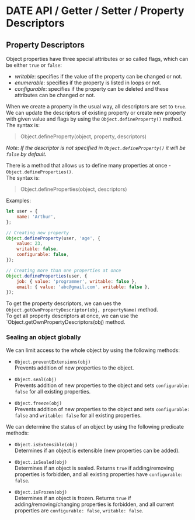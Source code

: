 # DATE API / Getter / Setter / Property Descriptors

## Property Descriptors

Object properties have three special attributes or so called flags, which can be either `true` or `false`:

-   _writable_: specifies if the value of the property can be changed or not.
-   _enumerable_: specifies if the property is listed in loops or not.
-   _configurable_: specifies if the property can be deleted and these attributes can be changed or not.

When we create a property in the usual way, all descriptors are set to `true`. We can update the descriptors of existing property or create new property with given value and flags by using the `Object.defineProperty()` method.  
The syntax is:

> Object.defineProperty(object, property, descriptors)

_Note: If the descriptor is not specified in `Object.defineProperty()` it will be `false` by default._

There is a method that allows us to define many properties at once - `Object.defineProperties()`.  
The syntax is:

> Object.defineProperties(object, descriptors)

Examples:

```javascript
let user = {
    name: 'Arthur',
};

// Creating new property
Object.defineProperty(user, 'age', {
    value: 23,
    writable: false,
    configurable: false,
});

// Creating more than one properties at once
Object.defineProperties(user, {
    job: { value: 'programmer', writable: false },
    email: { value: 'abc@gmail.com', writable: false },
});
```

To get the property descriptors, we can ues the `Object.getOwnPropertyDescriptor(obj, propertyName)` method.  
To get all property descriptors at once, we can use the `Object.getOwnPropertyDescriptors(obj) method.

### Sealing an object globally

We can limit access to the whole object by using the following methods:

-   `Object.preventExtensions(obj)`  
    Prevents addition of new properties to the object.

-   `Object.seal(obj)`  
    Prevents addition of new properties to the object and sets `configurable: false` for all existing properties.

-   `Object.freeze(obj)`  
     Prevents addition of new properties to the object and sets `configurable: false` and `writable: false` for all existing properties.

We can determine the status of an object by using the following predicate methods:

-   `Object.isExtensible(obj)`  
    Determines if an object is extensible (new properties can be added).

-   `Object.isSealed(obj)`  
    Determines if an object is sealed. Returns `true` if adding/removing properties is forbidden, and all existing properties have `configurable: false`.

-   `Object.isFrozen(obj)`  
    Determines if an object is frozen. Returns `true` if adding/removing/changing properties is forbidden, and all current properties are `configurable: false`, `writable: false`.
